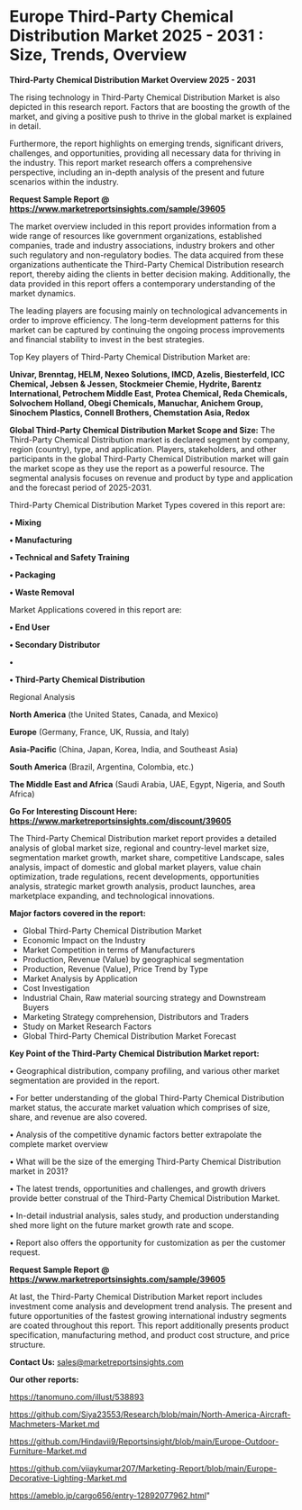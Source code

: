 # Europe Third-Party Chemical Distribution Market 2025 - 2031 : Size, Trends, Overview

<Strong> Third-Party Chemical Distribution Market Overview 2025 - 2031</strong>

The rising technology in Third-Party Chemical Distribution Market is also depicted in this research report. Factors that are boosting the growth of the market, and giving a positive push to thrive in the global market is explained in detail.

Furthermore, the report highlights on emerging trends, significant drivers, challenges, and opportunities, providing all necessary data for thriving in the industry. This report market research offers a comprehensive perspective, including an in-depth analysis of the present and future scenarios within the industry.

<strong>Request Sample Report @ <a href=https://www.marketreportsinsights.com/sample/39605>https://www.marketreportsinsights.com/sample/39605</a></strong>

The market overview included in this report provides information from a wide range of resources like government organizations, established companies, trade and industry associations, industry brokers and other such regulatory and non-regulatory bodies. The data acquired from these organizations authenticate the Third-Party Chemical Distribution research report, thereby aiding the clients in better decision making. Additionally, the data provided in this report offers a contemporary understanding of the market dynamics.

The leading players are focusing mainly on technological advancements in order to improve efficiency. The long-term development patterns for this market can be captured by continuing the ongoing process improvements and financial stability to invest in the best strategies.

Top Key players of Third-Party Chemical Distribution Market are:

<strong>Univar, Brenntag, HELM, Nexeo Solutions, IMCD, Azelis, Biesterfeld, ICC Chemical, Jebsen & Jessen, Stockmeier Chemie, Hydrite, Barentz International, Petrochem Middle East, Protea Chemical, Reda Chemicals, Solvochem Holland, Obegi Chemicals, Manuchar, Anichem Group, Sinochem Plastics, Connell Brothers, Chemstation Asia, Redox</strong>

<strong><b>Global Third-Party Chemical Distribution Market Scope and Size:</b></strong>
The Third-Party Chemical Distribution market is declared segment by company, region (country), type, and application. Players, stakeholders, and other participants in the global Third-Party Chemical Distribution market will gain the market scope as they use the report as a powerful resource. The segmental analysis focuses on revenue and product by type and application and the forecast period of 2025-2031.

Third-Party Chemical Distribution Market Types covered in this report are:

<strong>•  Mixing

•  Manufacturing

•  Technical and Safety Training

•  Packaging

•  Waste Removal</strong>

Market Applications covered in this report are:

<strong>•  End User

•  Secondary Distributor

•  

•  Third-Party Chemical Distribution</strong> 

Regional Analysis

<strong>North America</strong> (the United States, Canada, and Mexico)

<strong>Europe</strong> (Germany, France, UK, Russia, and Italy)

<strong>Asia-Pacific</strong> (China, Japan, Korea, India, and Southeast Asia)

<strong>South America</strong> (Brazil, Argentina, Colombia, etc.)

<strong>The Middle East and Africa</strong> (Saudi Arabia, UAE, Egypt, Nigeria, and South Africa)

<strong>Go For Interesting Discount Here: <a href=https://www.marketreportsinsights.com/discount/39605>https://www.marketreportsinsights.com/discount/39605</a></strong>

The Third-Party Chemical Distribution market report provides a detailed analysis of global market size, regional and country-level market size, segmentation market growth, market share, competitive Landscape, sales analysis, impact of domestic and global market players, value chain optimization, trade regulations, recent developments, opportunities analysis, strategic market growth analysis, product launches, area marketplace expanding, and technological innovations.

<strong><b>Major factors covered in the report:</b></strong>
<ul>
  <li>Global Third-Party Chemical Distribution Market </li>
  <li>Economic Impact on the Industry</li>
  <li>Market Competition in terms of Manufacturers</li>
  <li>Production, Revenue (Value) by geographical segmentation</li>
  <li>Production, Revenue (Value), Price Trend by Type</li>
  <li>Market Analysis by Application</li>
  <li>Cost Investigation</li>
  <li>Industrial Chain, Raw material sourcing strategy and Downstream Buyers</li>
  <li>Marketing Strategy comprehension, Distributors and Traders</li>
  <li>Study on Market Research Factors</li>
  <li>Global Third-Party Chemical Distribution Market Forecast</li>
</ul>

<strong><b>Key Point of the Third-Party Chemical Distribution Market report:</b></strong>

• Geographical distribution, company profiling, and various other market segmentation are provided in the report.

• For better understanding of the global Third-Party Chemical Distribution market status, the accurate market valuation which comprises of size, share, and revenue are also covered.

• Analysis of the competitive dynamic factors better extrapolate the complete market overview

• What will be the size of the emerging Third-Party Chemical Distribution market in 2031?

• The latest trends, opportunities and challenges, and growth drivers provide better construal of the Third-Party Chemical Distribution Market.

• In-detail industrial analysis, sales study, and production understanding shed more light on the future market growth rate and scope.

• Report also offers the opportunity for customization as per the customer request.

<strong>Request Sample Report @ <a href=https://www.marketreportsinsights.com/sample/39605>https://www.marketreportsinsights.com/sample/39605</a></strong>

At last, the Third-Party Chemical Distribution Market report includes investment come analysis and development trend analysis. The present and future opportunities of the fastest growing international industry segments are coated throughout this report. This report additionally presents product specification, manufacturing method, and product cost structure, and price structure.

<strong>Contact Us:</strong>
sales@marketreportsinsights.com

<strong>Our other reports:</strong>

<a href=https://tanomuno.com/illust/538893>https://tanomuno.com/illust/538893</a>

<a href=https://github.com/Siya23553/Research/blob/main/North-America-Aircraft-Machmeters-Market.md>https://github.com/Siya23553/Research/blob/main/North-America-Aircraft-Machmeters-Market.md</a>

<a href=https://github.com/Hindavii9/Reportsinsight/blob/main/Europe-Outdoor-Furniture-Market.md>https://github.com/Hindavii9/Reportsinsight/blob/main/Europe-Outdoor-Furniture-Market.md</a>

<a href=https://github.com/vijaykumar207/Marketing-Report/blob/main/Europe-Decorative-Lighting-Market.md>https://github.com/vijaykumar207/Marketing-Report/blob/main/Europe-Decorative-Lighting-Market.md</a>

<a href=https://ameblo.jp/cargo656/entry-12892077962.html>https://ameblo.jp/cargo656/entry-12892077962.html</a>"
